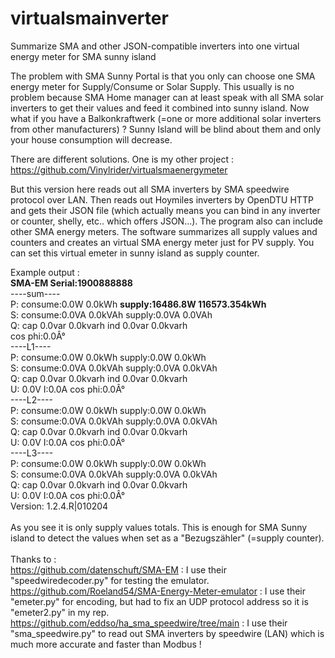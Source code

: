 # virtualsmainverter
Summarize SMA and other JSON-compatible inverters into one virtual energy meter for SMA sunny island

The problem with SMA Sunny Portal is that you only can choose one SMA energy meter for Supply/Consume or Solar Supply. This usually is no problem because SMA Home manager can at least speak with all SMA solar inverters to get their values and feed it combined into sunny island. Now what if you have a Balkonkraftwerk (=one or more additional solar inverters from other manufacturers) ? Sunny Island will be blind about them and only your house consumption will decrease. 

There are different solutions. One is my other project : https://github.com/Vinylrider/virtualsmaenergymeter

But this version here reads out all SMA inverters by SMA speedwire protocol over LAN. Then reads out Hoymiles inverters by OpenDTU HTTP and gets their JSON file (which actually means you can bind in any inverter or counter, shelly, etc.. which offers JSON...).
The program also can include other SMA energy meters.
The software summarizes all supply values and counters and creates an virtual SMA energy meter just for PV supply. You can set this virtual emeter in sunny island as supply counter.

Example output :<br>
<b>SMA-EM Serial:1900888888</b><br>
----sum----<br>
P: consume:0.0W 0.0kWh <b>supply:16486.8W 116573.354kWh</b><br>
S: consume:0.0VA 0.0kVAh supply:0.0VA 0.0VAh<br>
Q: cap 0.0var 0.0kvarh ind 0.0var 0.0kvarh<br>
cos phi:0.0Â°<br>
----L1----<br>
P: consume:0.0W 0.0kWh supply:0.0W 0.0kWh<br>
S: consume:0.0VA 0.0kVAh supply:0.0VA 0.0kVAh<br>
Q: cap 0.0var 0.0kvarh ind 0.0var 0.0kvarh<br>
U: 0.0V I:0.0A cos phi:0.0Â°<br>
----L2----<br>
P: consume:0.0W 0.0kWh supply:0.0W 0.0kWh<br>
S: consume:0.0VA 0.0kVAh supply:0.0VA 0.0kVAh<br>
Q: cap 0.0var 0.0kvarh ind 0.0var 0.0kvarh<br>
U: 0.0V I:0.0A cos phi:0.0Â°<br>
----L3----<br>
P: consume:0.0W 0.0kWh supply:0.0W 0.0kWh<br>
S: consume:0.0VA 0.0kVAh supply:0.0VA 0.0kVAh<br>
Q: cap 0.0var 0.0kvarh ind 0.0var 0.0kvarh<br>
U: 0.0V I:0.0A cos phi:0.0Â°<br>
Version: 1.2.4.R|010204<br>
<br>
As you see it is only supply values totals. This is enough for SMA Sunny island to detect the values when set as a "Bezugszähler" (=supply counter).<br>
<br>
Thanks to :<br>
https://github.com/datenschuft/SMA-EM : I use their "speedwiredecoder.py" for testing the emulator.<br>
https://github.com/Roeland54/SMA-Energy-Meter-emulator : I use their "emeter.py" for encoding, but had to fix an UDP protocol address so it is "emeter2.py" in my rep.<br>
https://github.com/eddso/ha_sma_speedwire/tree/main : I use their "sma_speedwire.py" to read out SMA inverters by speedwire (LAN) which is much more accurate and faster than Modbus !<br>
